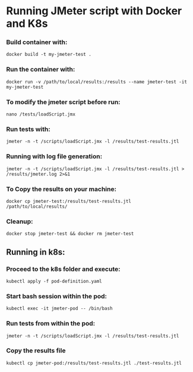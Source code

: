 # Running JMeter script with Docker and K8s

### Build container with:
``` 
docker build -t my-jmeter-test . 
```
### Run the container with:
``` 
docker run -v /path/to/local/results:/results --name jmeter-test -it my-jmeter-test 
```
### To modify the jmeter script before run: 
``` 
nano /tests/loadScript.jmx 
```
### Run tests with:
``` 
jmeter -n -t /scripts/loadScript.jmx -l /results/test-results.jtl 
```
### Running with log file generation:
``` 
jmeter -n -t /scripts/loadScript.jmx -l /results/test-results.jtl > /results/jmeter.log 2>&1 
```

### To Copy the results on your machine:
``` 
docker cp jmeter-test:/results/test-results.jtl /path/to/local/results/
 ```
### Cleanup:
``` 
docker stop jmeter-test && docker rm jmeter-test 
```

## Running in k8s:
### Proceed to the k8s folder and execute:
``` 
kubectl apply -f pod-definition.yaml 
```

### Start bash session within the pod:
```
kubectl exec -it jmeter-pod -- /bin/bash
```
### Run tests from within the pod:
```
jmeter -n -t /scripts/loadScript.jmx -l /results/test-results.jtl
```
### Copy the results file 
```
kubectl cp jmeter-pod:/results/test-results.jtl ./test-results.jtl
```